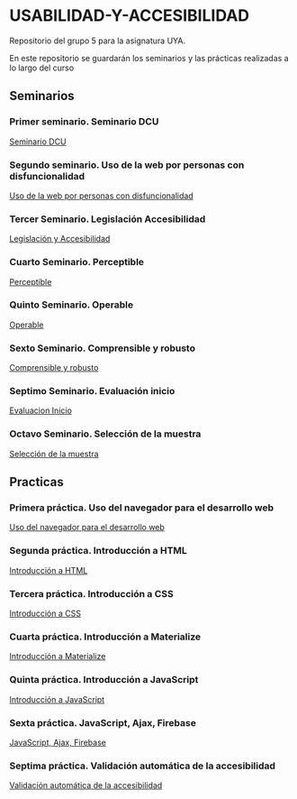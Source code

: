 # USABILIDAD-Y-ACCESIBILIDAD
Repositorio del grupo 5 para la asignatura UYA.

En este repositorio se guardarán los seminarios y las prácticas realizadas a lo largo del curso

## Seminarios

### Primer seminario. Seminario DCU

[Seminario DCU](Ejercicios/1.Seminario_DCU)

### Segundo seminario. Uso de la web por personas con disfuncionalidad

[Uso de la web por personas con disfuncionalidad](Ejercicios/2.Uso_de_la_web_por_personas_con_disfuncionalidad)

### Tercer Seminario. Legislación Accesibilidad

[Legislación y Accesibilidad](Ejercicios/3.Legislacion_y_accesibilidad)


### Cuarto Seminario. Perceptible

[Perceptible](Ejercicios/4.Perceptible)

### Quinto Seminario. Operable

[Operable](Ejercicios/5.Operable)

### Sexto Seminario. Comprensible y robusto

[Comprensible y robusto](Ejercicios/6.Comprensible_y_robusto)

### Septimo Seminario. Evaluación inicio

[Evaluacion Inicio](Ejercicios/7.Evaluacion_inicio)

### Octavo Seminario. Selección de la muestra

[Selección de la muestra](https://github.com/Jonay-Estevez-Diaz/USABILIDAD-Y-ACCESIBILIDAD/tree/main/Ejercicios/8.Seleccion_de_la_muestra)

## Practicas

### Primera práctica. Uso del navegador para el desarrollo web

[Uso del navegador para el desarrollo web](Practicas/1.Uso_del_navegador_para_el_desarrollo_web)

### Segunda práctica. Introducción a HTML

[Introducción a HTML](Practicas/2.Introduccion_a_HTML)

### Tercera práctica. Introducción a CSS

[Introducción a CSS](Practicas/3.Introduccion_a_CSS)

### Cuarta práctica. Introducción a Materialize

[Introducción a Materialize](Practicas/4.Materialize)

### Quinta práctica. Introducción a JavaScript

[Introducción a JavaScript](Practicas/5.Introduccion_a%20_JavaScript)

### Sexta práctica. JavaScript, Ajax, Firebase

[JavaScript, Ajax, Firebase](Practicas/6.JavaScript%2C%20Ajax%2C%20Firebase)

### Septima práctica. Validación automática de la accesibilidad

[Validación automática de la accesibilidad](Practicas/7.Validacion_automatica_de_la_accesibilidad)




